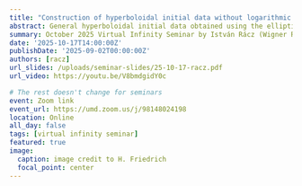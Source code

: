 ```yaml
---
title: "Construction of hyperboloidal initial data without logarithmic singularities"
abstract: General hyperboloidal initial data obtained using the elliptic method are known to contain poly-logarithmic singularities. In this lecture, we will present an argument concluding that, when the Bondi energy and momentum are well-defined, generic solutions to the parabolic–hyperbolic form of these constraints are free of logarithmic singularities.
summary: October 2025 Virtual Infinity Seminar by István Rácz (Wigner Research Centre for Physics)
date: '2025-10-17T14:00:00Z'
publishDate: '2025-09-02T00:00:00Z'
authors: [racz]
url_slides: /uploads/seminar-slides/25-10-17-racz.pdf
url_video: https://youtu.be/V8bmdgidY0c

# The rest doesn't change for seminars
event: Zoom link
event_url: https://umd.zoom.us/j/98148024198
location: Online
all_day: false
tags: [virtual infinity seminar]
featured: true
image:  
  caption: image credit to H. Friedrich
  focal_point: center
---
```

